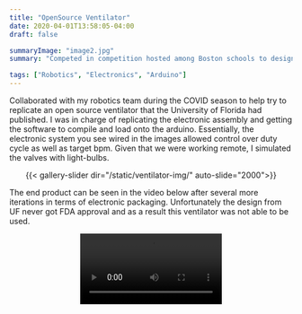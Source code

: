 ```yaml
---
title: "OpenSource Ventilator"
date: 2020-04-01T13:58:05-04:00
draft: false

summaryImage: "image2.jpg"
summary: "Competed in competition hosted among Boston schools to design, build, and program a robot to beat Pacman in real life."

tags: ["Robotics", "Electronics", "Arduino"]
---
```


Collaborated with my robotics team during the COVID season to help try to replicate an open source ventilator that the University of Florida had published. I was in charge of replicating the electronic assembly and getting the software to compile and load onto the arduino. Essentially, the electronic system you see wired in the images allowed control over duty cycle as well as target bpm. Given that we were working remote, I simulated the valves with light-bulbs.

<div align = "center">
{{< gallery-slider dir="/static/ventilator-img/"  auto-slide="2000">}}
</div>

The end product can be seen in the video below after several more iterations in terms of electronic packaging. Unfortunately the design from UF never got FDA approval and as a result this ventilator was not able to be used.

<div align = "center">
<video width=50% controls autoplay>
    <source src="/static/ventilator-vid/vent.mp4" type="video/mp4">
    Your browser does not support the video tag.  
</video>
</div>
